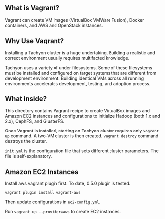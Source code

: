 ## What is Vagrant?

Vagrant can create VM images (VirtualBox VMWare Fusion), Docker containers, and AWS and OpenStack instances. 

## Why Use Vagrant?

Installing a Tachyon cluster is a huge undertaking. Building a realistic and correct environment usually requires multifacted knowledge. 

Tachyon uses a variety of under filesystems. Some of these filesystems must be installed and configured on target systems that are different from development environment. Building identical VMs across all running environments accelerates development, testing, and adoption process.

## What inside?

This directory contains Vagrant recipe to create VirtualBox images and Amazon EC2 instances and configurations to initialize Hadoop (both 1.x and 2.x), CephFS, and GlusterFS.

Once Vagrant is installed, starting an Tachyon cluster requires only `vagrant up` command. A two-VM cluster is then created. `vagrant destroy` command destroys the cluster.

`init.yml` is the configuration file that sets different cluster parameters. The file is self-explanatory.  

## Amazon EC2 Instances

Install aws vagrant plugin first. To date, 0.5.0 plugin is tested.

`vagrant plugin install vagrant-aws`

Then update configurations in `ec2-config.yml`. 

Run `vagrant up --provider=aws` to create EC2 instances.